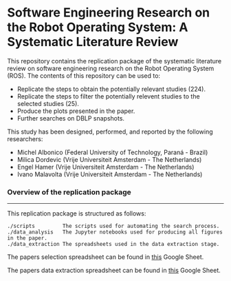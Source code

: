 # Software Engineering Research on the Robot Operating System: A Systematic Literature Review

This repository contains the replication package of the systematic literature review on software engineering research on the Robot Operating System (ROS). 
The contents of this repository can be used to:

- Replicate the steps to obtain the potentially relevant studies (224).
- Replicate the steps to filter the potentially relevent studies to the selected studies (25).
- Produce the plots presented in the paper.
- Further searches on DBLP snapshots.

This study has been designed, performed, and reported by the following researchers:

- Michel Albonico (Federal University of Technology, Paraná - Brazil)
- Milica Dordevic (Vrije Universiteit Amsterdam - The Netherlands)
- Engel Hamer (Vrije Universiteit Amsterdam - The Netherlands)
- Ivano Malavolta (Vrije Universiteit Amsterdam - The Netherlands)

### Overview of the replication package
---

This replication package is structured as follows:

```
./scripts         The scripts used for automating the search process.
./data_analysis   The Jupyter notebooks used for producing all figures in the paper.
./data_extraction The spreadsheets used in the data extraction stage.
```

The papers selection spreadsheet can be found in [this](https://docs.google.com/spreadsheets/d/11YAoSG5g_5oD8vmGl_DuRib9E-8JE3KRsvtgGPCdGdQ/edit?usp=sharing) Google Sheet.

The papers data extraction spreadsheet can be found in [this](https://docs.google.com/spreadsheets/d/1BPj-nibBeKG2cHVfoMilt0_akIk2d4GYt2qugk6X_OE/edit?usp=sharing) Google Sheet.
